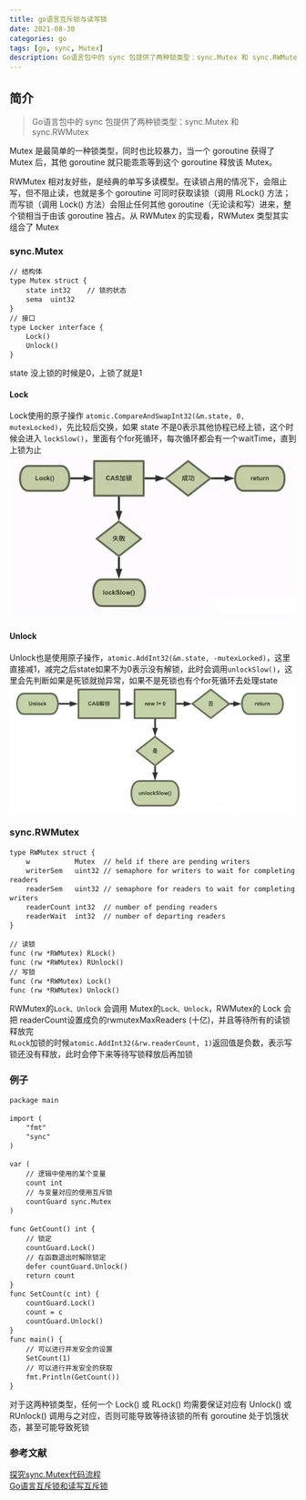 ```yaml
---
title: go语言互斥锁与读写锁
date: 2021-08-30
categories: go
tags: [go, sync, Mutex]
description: Go语言包中的 sync 包提供了两种锁类型：sync.Mutex 和 sync.RWMutex
---
```


## 简介
>Go语言包中的 sync 包提供了两种锁类型：sync.Mutex 和 sync.RWMutex

Mutex 是最简单的一种锁类型，同时也比较暴力，当一个 goroutine 获得了 Mutex 后，其他 goroutine 就只能乖乖等到这个 goroutine 释放该 Mutex。

RWMutex 相对友好些，是经典的单写多读模型。在读锁占用的情况下，会阻止写，但不阻止读，也就是多个 goroutine 可同时获取读锁（调用 RLock() 方法；而写锁（调用 Lock() 方法）会阻止任何其他 goroutine（无论读和写）进来，整个锁相当于由该 goroutine 独占。从 RWMutex 的实现看，RWMutex 类型其实组合了 Mutex

### sync.Mutex
```golang
// 结构体
type Mutex struct {
	state int32    // 锁的状态
	sema  uint32   
}
// 接口
type Locker interface {
	Lock()
	Unlock()
}
```
state 没上锁的时候是0，上锁了就是1
#### Lock
Lock使用的原子操作 `atomic.CompareAndSwapInt32(&m.state, 0, mutexLocked)`，先比较后交换，如果 state 不是0表示其他协程已经上锁，这个时候会进入 `lockSlow()`，里面有个for死循环，每次循环都会有一个waitTime，直到上锁为止  
![lock](../images/go_lock.jpg)
#### Unlock
Unlock也是使用原子操作，`atomic.AddInt32(&m.state, -mutexLocked)`，这里直接减1，减完之后state如果不为0表示没有解锁，此时会调用`unlockSlow()`，这里会先判断如果是死锁就抛异常，如果不是死锁也有个for死循环去处理state  
![unlock](../images/go_unlock.jpg)

### sync.RWMutex

```golang
type RWMutex struct {
	w           Mutex  // held if there are pending writers
	writerSem   uint32 // semaphore for writers to wait for completing readers
	readerSem   uint32 // semaphore for readers to wait for completing writers
	readerCount int32  // number of pending readers
	readerWait  int32  // number of departing readers
}

// 读锁
func (rw *RWMutex) RLock()
func (rw *RWMutex) RUnlock()
// 写锁
func (rw *RWMutex) Lock()
func (rw *RWMutex) Unlock()
```

RWMutex的`Lock、Unlock` 会调用 Mutex的`Lock、Unlock`，RWMutex的 Lock 会把 readerCount设置成负的rwmutexMaxReaders (十亿)，并且等待所有的读锁释放完  
`RLock`加锁的时候`atomic.AddInt32(&rw.readerCount, 1)`返回值是负数，表示写锁还没有释放，此时会停下来等待写锁释放后再加锁

### 例子
```golang
package main

import (
	"fmt"
	"sync"
)

var (
	// 逻辑中使用的某个变量
	count int
	// 与变量对应的使用互斥锁
	countGuard sync.Mutex
)

func GetCount() int {
	// 锁定
	countGuard.Lock()
	// 在函数退出时解除锁定
	defer countGuard.Unlock()
	return count
}
func SetCount(c int) {
	countGuard.Lock()
	count = c
	countGuard.Unlock()
}
func main() {
	// 可以进行并发安全的设置
	SetCount(1)
	// 可以进行并发安全的获取
	fmt.Println(GetCount())
}
```
对于这两种锁类型，任何一个 Lock() 或 RLock() 均需要保证对应有 Unlock() 或 RUnlock() 调用与之对应，否则可能导致等待该锁的所有 goroutine 处于饥饿状态，甚至可能导致死锁  

### 参考文献
[探究sync.Mutex代码流程](https://zhuanlan.zhihu.com/p/291817455)    
[Go语言互斥锁和读写互斥锁](http://c.biancheng.net/view/107.html)  
